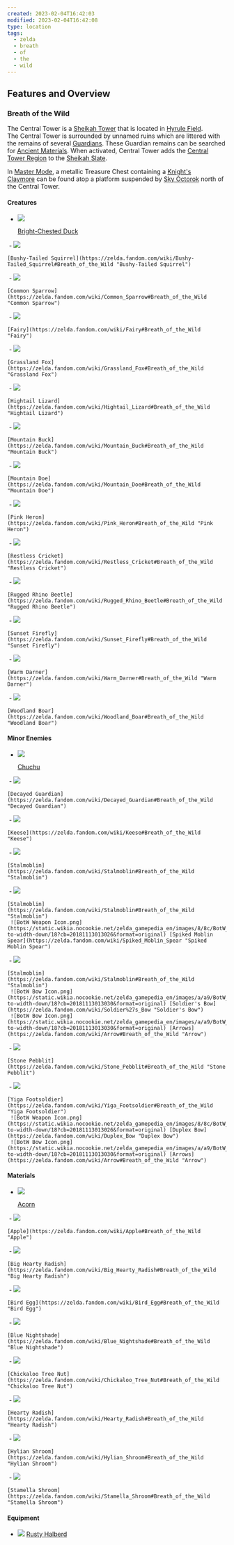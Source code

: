```yaml
---
created: 2023-02-04T16:42:03
modified: 2023-02-04T16:42:08
type: location
tags:
  - zelda
  - breath
  - of
  - the
  - wild
---
```


## Features and Overview
### Breath of the Wild
The Central Tower is a [Sheikah Tower](https://zelda.fandom.com/wiki/Sheikah_Tower#Breath_of_the_Wild "Sheikah Tower") that is located in [Hyrule Field](https://zelda.fandom.com/wiki/Hyrule_Field#Breath_of_the_Wild "Hyrule Field"). The Central Tower is surrounded by unnamed ruins which are littered with the remains of several [Guardians](https://zelda.fandom.com/wiki/Guardian#Breath_of_the_Wild "Guardian"). These Guardian remains can be searched for [Ancient Materials](https://zelda.fandom.com/wiki/Ancient_Material#Breath_of_the_Wild "Ancient Material"). When activated, Central Tower adds the [Central Tower Region](https://zelda.fandom.com/wiki/Central_Tower_Region#Breath_of_the_Wild "Central Tower Region") to the [Sheikah Slate](https://zelda.fandom.com/wiki/Sheikah_Slate#Breath_of_the_Wild "Sheikah Slate").

In [Master Mode](https://zelda.fandom.com/wiki/Master_Mode#Breath_of_the_Wild "Master Mode"), a metallic Treasure Chest containing a [Knight's Claymore](https://zelda.fandom.com/wiki/Knight%27s_Claymore#Breath_of_the_Wild "Knight's Claymore") can be found atop a platform suspended by [Sky Octorok](https://zelda.fandom.com/wiki/Sky_Octorok#Breath_of_the_Wild "Sky Octorok") north of the Central Tower.

#### Creatures
-   [![](https://static.wikia.nocookie.net/zelda_gamepedia_en/images/f/f2/BotW_Bright-Chested_Duck_Model.png/revision/latest/scale-to-width-down/94?cb=20220131190833&format=original)](https://static.wikia.nocookie.net/zelda_gamepedia_en/images/f/f2/BotW_Bright-Chested_Duck_Model.png/revision/latest?cb=20220131190833)
    
    [Bright-Chested Duck](https://zelda.fandom.com/wiki/Bright-Chested_Duck#Breath_of_the_Wild "Bright-Chested Duck")
    
 -   [![](https://static.wikia.nocookie.net/zelda_gamepedia_en/images/d/d2/BotW_Bushy-Tailed_Squirrel_Model.png/revision/latest?cb=20170601190747&format=original)](https://static.wikia.nocookie.net/zelda_gamepedia_en/images/d/d2/BotW_Bushy-Tailed_Squirrel_Model.png/revision/latest?cb=20170601190747)
    
    [Bushy-Tailed Squirrel](https://zelda.fandom.com/wiki/Bushy-Tailed_Squirrel#Breath_of_the_Wild "Bushy-Tailed Squirrel")
    
 -   [![](https://static.wikia.nocookie.net/zelda_gamepedia_en/images/0/09/BotW_Common_Sparrow_Model.png/revision/latest?cb=20201102221842&format=original)](https://static.wikia.nocookie.net/zelda_gamepedia_en/images/0/09/BotW_Common_Sparrow_Model.png/revision/latest?cb=20201102221842)
    
    [Common Sparrow](https://zelda.fandom.com/wiki/Common_Sparrow#Breath_of_the_Wild "Common Sparrow")
    
 -   [![](https://static.wikia.nocookie.net/zelda_gamepedia_en/images/d/d3/BotW_Fairy_Model.png/revision/latest/scale-to-width-down/98?cb=20220811015954&format=original)](https://static.wikia.nocookie.net/zelda_gamepedia_en/images/d/d3/BotW_Fairy_Model.png/revision/latest?cb=20220811015954)
    
    [Fairy](https://zelda.fandom.com/wiki/Fairy#Breath_of_the_Wild "Fairy")
    
 -   [![](https://static.wikia.nocookie.net/zelda_gamepedia_en/images/c/cb/BotW_Grassland_Fox_Model.png/revision/latest/scale-to-width-down/120?cb=20210317071613&format=original)](https://static.wikia.nocookie.net/zelda_gamepedia_en/images/c/cb/BotW_Grassland_Fox_Model.png/revision/latest?cb=20210317071613)
    
    [Grassland Fox](https://zelda.fandom.com/wiki/Grassland_Fox#Breath_of_the_Wild "Grassland Fox")
    
 -   [![](https://static.wikia.nocookie.net/zelda_gamepedia_en/images/a/a5/BotW_Hightail_Lizard_Model.png/revision/latest/scale-to-width-down/120?cb=20180426021151&format=original)](https://static.wikia.nocookie.net/zelda_gamepedia_en/images/a/a5/BotW_Hightail_Lizard_Model.png/revision/latest?cb=20180426021151)
    
    [Hightail Lizard](https://zelda.fandom.com/wiki/Hightail_Lizard#Breath_of_the_Wild "Hightail Lizard")
    
 -   [![](https://static.wikia.nocookie.net/zelda_gamepedia_en/images/b/ba/BotW_Mountain_Buck_Model.png/revision/latest/scale-to-width-down/76?cb=20200803040049&format=original)](https://static.wikia.nocookie.net/zelda_gamepedia_en/images/b/ba/BotW_Mountain_Buck_Model.png/revision/latest?cb=20200803040049)
    
    [Mountain Buck](https://zelda.fandom.com/wiki/Mountain_Buck#Breath_of_the_Wild "Mountain Buck")
    
 -   [![](https://static.wikia.nocookie.net/zelda_gamepedia_en/images/d/db/BotW_Mountain_Doe_Model.png/revision/latest/scale-to-width-down/120?cb=20160626100554&format=original)](https://static.wikia.nocookie.net/zelda_gamepedia_en/images/d/db/BotW_Mountain_Doe_Model.png/revision/latest?cb=20160626100554)
    
    [Mountain Doe](https://zelda.fandom.com/wiki/Mountain_Doe#Breath_of_the_Wild "Mountain Doe")
    
 -   [![](https://static.wikia.nocookie.net/zelda_gamepedia_en/images/e/eb/BotW_Pink_Heron_Model.png/revision/latest/scale-to-width-down/76?cb=20200803041016&format=original)](https://static.wikia.nocookie.net/zelda_gamepedia_en/images/e/eb/BotW_Pink_Heron_Model.png/revision/latest?cb=20200803041016)
    
    [Pink Heron](https://zelda.fandom.com/wiki/Pink_Heron#Breath_of_the_Wild "Pink Heron")
    
 -   [![](https://static.wikia.nocookie.net/zelda_gamepedia_en/images/5/5a/BotW_Restless_Cricket_Model.png/revision/latest/scale-to-width-down/120?cb=20180426023628&format=original)](https://static.wikia.nocookie.net/zelda_gamepedia_en/images/5/5a/BotW_Restless_Cricket_Model.png/revision/latest?cb=20180426023628)
    
    [Restless Cricket](https://zelda.fandom.com/wiki/Restless_Cricket#Breath_of_the_Wild "Restless Cricket")
    
 -   [![](https://static.wikia.nocookie.net/zelda_gamepedia_en/images/3/35/BotW_Rugged_Rhino_Beetle_Model.png/revision/latest/scale-to-width-down/97?cb=20200803041355&format=original)](https://static.wikia.nocookie.net/zelda_gamepedia_en/images/3/35/BotW_Rugged_Rhino_Beetle_Model.png/revision/latest?cb=20200803041355)
    
    [Rugged Rhino Beetle](https://zelda.fandom.com/wiki/Rugged_Rhino_Beetle#Breath_of_the_Wild "Rugged Rhino Beetle")
    
 -   [![](https://static.wikia.nocookie.net/zelda_gamepedia_en/images/a/a9/BotW_Sunset_Firefly_Model.png/revision/latest/scale-to-width-down/120?cb=20220811015939&format=original)](https://static.wikia.nocookie.net/zelda_gamepedia_en/images/a/a9/BotW_Sunset_Firefly_Model.png/revision/latest?cb=20220811015939)
    
    [Sunset Firefly](https://zelda.fandom.com/wiki/Sunset_Firefly#Breath_of_the_Wild "Sunset Firefly")
    
 -   [![](https://static.wikia.nocookie.net/zelda_gamepedia_en/images/4/43/BotW_Warm_Darner_Model.png/revision/latest/scale-to-width-down/120?cb=20220811012740&format=original)](https://static.wikia.nocookie.net/zelda_gamepedia_en/images/4/43/BotW_Warm_Darner_Model.png/revision/latest?cb=20220811012740)
    
    [Warm Darner](https://zelda.fandom.com/wiki/Warm_Darner#Breath_of_the_Wild "Warm Darner")
    
 -   [![](https://static.wikia.nocookie.net/zelda_gamepedia_en/images/8/81/BotW_Woodland_Boar_Model.png/revision/latest/scale-to-width-down/120?cb=20200803043531&format=original)](https://static.wikia.nocookie.net/zelda_gamepedia_en/images/8/81/BotW_Woodland_Boar_Model.png/revision/latest?cb=20200803043531)
    
    [Woodland Boar](https://zelda.fandom.com/wiki/Woodland_Boar#Breath_of_the_Wild "Woodland Boar")
    

#### Minor Enemies
-   [![](https://static.wikia.nocookie.net/zelda_gamepedia_en/images/c/c9/BotW_Chuchu_Model_3.png/revision/latest/scale-to-width-down/120?cb=20170725185022&format=original)](https://static.wikia.nocookie.net/zelda_gamepedia_en/images/c/c9/BotW_Chuchu_Model_3.png/revision/latest?cb=20170725185022)
    
    [Chuchu](https://zelda.fandom.com/wiki/Chuchu#Breath_of_the_Wild "Chuchu")
    
 -   [![](https://static.wikia.nocookie.net/zelda_gamepedia_en/images/c/c1/BotW_Decayed_Guardian_Model.png/revision/latest/scale-to-width-down/120?cb=20170722143705&format=original)](https://static.wikia.nocookie.net/zelda_gamepedia_en/images/c/c1/BotW_Decayed_Guardian_Model.png/revision/latest?cb=20170722143705)
    
    [Decayed Guardian](https://zelda.fandom.com/wiki/Decayed_Guardian#Breath_of_the_Wild "Decayed Guardian")
    
 -   [![](https://static.wikia.nocookie.net/zelda_gamepedia_en/images/d/d9/BotW_Keese_Model.png/revision/latest/scale-to-width-down/120?cb=20171226215243&format=original)](https://static.wikia.nocookie.net/zelda_gamepedia_en/images/d/d9/BotW_Keese_Model.png/revision/latest?cb=20171226215243)
    
    [Keese](https://zelda.fandom.com/wiki/Keese#Breath_of_the_Wild "Keese")
    
 -   [![](https://static.wikia.nocookie.net/zelda_gamepedia_en/images/d/dc/BotW_Stalmoblin_Model.png/revision/latest/scale-to-width-down/102?cb=20170726161503&format=original)](https://static.wikia.nocookie.net/zelda_gamepedia_en/images/d/dc/BotW_Stalmoblin_Model.png/revision/latest?cb=20170726161503)
    
    [Stalmoblin](https://zelda.fandom.com/wiki/Stalmoblin#Breath_of_the_Wild "Stalmoblin")
    
 -   [![](https://static.wikia.nocookie.net/zelda_gamepedia_en/images/d/dc/BotW_Stalmoblin_Model.png/revision/latest/scale-to-width-down/102?cb=20170726161503&format=original)](https://static.wikia.nocookie.net/zelda_gamepedia_en/images/d/dc/BotW_Stalmoblin_Model.png/revision/latest?cb=20170726161503)
    
    [Stalmoblin](https://zelda.fandom.com/wiki/Stalmoblin#Breath_of_the_Wild "Stalmoblin")  
     ![BotW Weapon Icon.png](https://static.wikia.nocookie.net/zelda_gamepedia_en/images/8/8c/BotW_Weapon_Icon.png/revision/latest/scale-to-width-down/18?cb=20181113013026&format=original) [Spiked Moblin Spear](https://zelda.fandom.com/wiki/Spiked_Moblin_Spear "Spiked Moblin Spear")
    
 -   [![](https://static.wikia.nocookie.net/zelda_gamepedia_en/images/d/dc/BotW_Stalmoblin_Model.png/revision/latest/scale-to-width-down/102?cb=20170726161503&format=original)](https://static.wikia.nocookie.net/zelda_gamepedia_en/images/d/dc/BotW_Stalmoblin_Model.png/revision/latest?cb=20170726161503)
    
    [Stalmoblin](https://zelda.fandom.com/wiki/Stalmoblin#Breath_of_the_Wild "Stalmoblin")  
     ![BotW Bow Icon.png](https://static.wikia.nocookie.net/zelda_gamepedia_en/images/a/a9/BotW_Bow_Icon.png/revision/latest/scale-to-width-down/18?cb=20181113013030&format=original) [Soldier's Bow](https://zelda.fandom.com/wiki/Soldier%27s_Bow "Soldier's Bow")  
     ![BotW Bow Icon.png](https://static.wikia.nocookie.net/zelda_gamepedia_en/images/a/a9/BotW_Bow_Icon.png/revision/latest/scale-to-width-down/18?cb=20181113013030&format=original) [Arrows](https://zelda.fandom.com/wiki/Arrow#Breath_of_the_Wild "Arrow")
    
 -   [![](https://static.wikia.nocookie.net/zelda_gamepedia_en/images/0/0c/BotW_Stone_Pebblit_Model.png/revision/latest/scale-to-width-down/120?cb=20201117201729&format=original)](https://static.wikia.nocookie.net/zelda_gamepedia_en/images/0/0c/BotW_Stone_Pebblit_Model.png/revision/latest?cb=20201117201729)
    
    [Stone Pebblit](https://zelda.fandom.com/wiki/Stone_Pebblit#Breath_of_the_Wild "Stone Pebblit")
    
 -   [![](https://static.wikia.nocookie.net/zelda_gamepedia_en/images/d/d4/BotW_Yiga_Footsoldier_Model.png/revision/latest/scale-to-width-down/120?cb=20210619035442&format=original)](https://static.wikia.nocookie.net/zelda_gamepedia_en/images/d/d4/BotW_Yiga_Footsoldier_Model.png/revision/latest?cb=20210619035442)
    
    [Yiga Footsoldier](https://zelda.fandom.com/wiki/Yiga_Footsoldier#Breath_of_the_Wild "Yiga Footsoldier")  
     ![BotW Weapon Icon.png](https://static.wikia.nocookie.net/zelda_gamepedia_en/images/8/8c/BotW_Weapon_Icon.png/revision/latest/scale-to-width-down/18?cb=20181113013026&format=original) [Duplex Bow](https://zelda.fandom.com/wiki/Duplex_Bow "Duplex Bow")  
     ![BotW Bow Icon.png](https://static.wikia.nocookie.net/zelda_gamepedia_en/images/a/a9/BotW_Bow_Icon.png/revision/latest/scale-to-width-down/18?cb=20181113013030&format=original) [Arrows](https://zelda.fandom.com/wiki/Arrow#Breath_of_the_Wild "Arrow")
    

#### Materials
-   [![](https://static.wikia.nocookie.net/zelda_gamepedia_en/images/0/01/BotW_Acorn_Model.png/revision/latest/scale-to-width-down/93?cb=20181008230222&format=original)](https://static.wikia.nocookie.net/zelda_gamepedia_en/images/0/01/BotW_Acorn_Model.png/revision/latest?cb=20181008230222)
    
    [Acorn](https://zelda.fandom.com/wiki/Acorn#Breath_of_the_Wild "Acorn")
    
 -   [![](https://static.wikia.nocookie.net/zelda_gamepedia_en/images/2/25/BotW_Apple_Model.png/revision/latest/scale-to-width-down/97?cb=20220131121412&format=original)](https://static.wikia.nocookie.net/zelda_gamepedia_en/images/2/25/BotW_Apple_Model.png/revision/latest?cb=20220131121412)
    
    [Apple](https://zelda.fandom.com/wiki/Apple#Breath_of_the_Wild "Apple")
    
 -   [![](https://static.wikia.nocookie.net/zelda_gamepedia_en/images/3/3c/BotW_Big_Hearty_Radish_Model.png/revision/latest/scale-to-width-down/79?cb=20180426014533&format=original)](https://static.wikia.nocookie.net/zelda_gamepedia_en/images/3/3c/BotW_Big_Hearty_Radish_Model.png/revision/latest?cb=20180426014533)
    
    [Big Hearty Radish](https://zelda.fandom.com/wiki/Big_Hearty_Radish#Breath_of_the_Wild "Big Hearty Radish")
    
 -   [![](https://static.wikia.nocookie.net/zelda_gamepedia_en/images/f/fa/BotW_Bird_Egg_Model.png/revision/latest/scale-to-width-down/120?cb=20181008230439&format=original)](https://static.wikia.nocookie.net/zelda_gamepedia_en/images/f/fa/BotW_Bird_Egg_Model.png/revision/latest?cb=20181008230439)
    
    [Bird Egg](https://zelda.fandom.com/wiki/Bird_Egg#Breath_of_the_Wild "Bird Egg")
    
 -   [![](https://static.wikia.nocookie.net/zelda_gamepedia_en/images/4/4d/BotW_Blue_Nightshade_Model.png/revision/latest/scale-to-width-down/66?cb=20180426014821&format=original)](https://static.wikia.nocookie.net/zelda_gamepedia_en/images/4/4d/BotW_Blue_Nightshade_Model.png/revision/latest?cb=20180426014821)
    
    [Blue Nightshade](https://zelda.fandom.com/wiki/Blue_Nightshade#Breath_of_the_Wild "Blue Nightshade")
    
 -   [![](https://static.wikia.nocookie.net/zelda_gamepedia_en/images/7/72/BotW_Chickaloo_Tree_Nut_Model.png/revision/latest/scale-to-width-down/120?cb=20181008230523&format=original)](https://static.wikia.nocookie.net/zelda_gamepedia_en/images/7/72/BotW_Chickaloo_Tree_Nut_Model.png/revision/latest?cb=20181008230523)
    
    [Chickaloo Tree Nut](https://zelda.fandom.com/wiki/Chickaloo_Tree_Nut#Breath_of_the_Wild "Chickaloo Tree Nut")
    
 -   [![](https://static.wikia.nocookie.net/zelda_gamepedia_en/images/2/23/BotW_Hearty_Radish_Model.png/revision/latest/scale-to-width-down/78?cb=20180426020909&format=original)](https://static.wikia.nocookie.net/zelda_gamepedia_en/images/2/23/BotW_Hearty_Radish_Model.png/revision/latest?cb=20180426020909)
    
    [Hearty Radish](https://zelda.fandom.com/wiki/Hearty_Radish#Breath_of_the_Wild "Hearty Radish")
    
 -   [![](https://static.wikia.nocookie.net/zelda_gamepedia_en/images/a/a0/BotW_Hylian_Shroom_Model.png/revision/latest/scale-to-width-down/120?cb=20201106182525&format=original)](https://static.wikia.nocookie.net/zelda_gamepedia_en/images/a/a0/BotW_Hylian_Shroom_Model.png/revision/latest?cb=20201106182525)
    
    [Hylian Shroom](https://zelda.fandom.com/wiki/Hylian_Shroom#Breath_of_the_Wild "Hylian Shroom")
    
 -   [![](https://static.wikia.nocookie.net/zelda_gamepedia_en/images/7/77/BotW_Stamella_Shroom_Model.png/revision/latest/scale-to-width-down/111?cb=20210202204736&format=original)](https://static.wikia.nocookie.net/zelda_gamepedia_en/images/7/77/BotW_Stamella_Shroom_Model.png/revision/latest?cb=20210202204736)
    
    [Stamella Shroom](https://zelda.fandom.com/wiki/Stamella_Shroom#Breath_of_the_Wild "Stamella Shroom")
    

#### Equipment
-   [![](https://static.wikia.nocookie.net/zelda_gamepedia_en/images/c/c9/BotW_Rusty_Halberd_Model.png/revision/latest/scale-to-width-down/120?cb=20180927003916&format=original)](https://static.wikia.nocookie.net/zelda_gamepedia_en/images/c/c9/BotW_Rusty_Halberd_Model.png/revision/latest?cb=20180927003916)
    [Rusty Halberd](https://zelda.fandom.com/wiki/Rusty_Halberd#Breath_of_the_Wild "Rusty Halberd")
